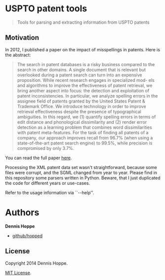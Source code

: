 # USPTO patent tools

> Tools for parsing and extracting information from USPTO patents


## Motivation

In 2012, I published a paper on the impact of misspellings in patents. Here is
the abstract:

> The search in patent databases is a risky business compared to the search in
> other domains. A single document that is relevant but overlooked during a
> patent search can turn into an expensive proposition. While recent research
> engages in specialized mod- els and algorithms to improve the effectiveness
> of patent retrieval, we bring another aspect into focus: the detection and
> exploitation of patent inconsistencies. In particular, we analyze spelling
> errors in the assignee field of patents granted by the United States Patent &
> Trademark Office. We introduce technology in order to improve retrieval
> effectiveness despite the presence of typographical ambiguities. In this
> regard, we (1) quantify spelling errors in terms of edit distance and
> phonological dissimilarity and (2) render error detection as a learning
> problem that combines word dissimilarities with patent meta-features. For the
> task of finding all patents of a company, our approach improves recall from
> 96.7% (when using a state-of-the-art patent search engine) to 99.5%, while
> precision is compromised by only 3.7%.

You can read the full paper [here][eacl12].

Processing the XML patent data set wasn't straightforward, because some
files were corrupt, and the SGML changed from year to year. Please find in this
repository some parsers written in Python. Beware, that I just duplicated the
code for different years or use-cases.

Refer to the usage information via ``--help''.


# Authors

**Dennis Hoppe**

+ [github/hopped](https://github.com/hopped)


## License
Copyright 2014 Dennis Hoppe.

[MIT License](LICENSE).




[eacl12]: https://github.com/hopped/publications/blob/master/papers/hoppe-2012a.pdf
